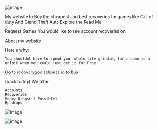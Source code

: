 

![image](https://github.com/gtarecover/website/assets/141908809/a5c22c7f-e0b0-4ea1-98c6-2ac716ef125b)


My website to Buy the cheapest and best recoveries for games like Call of duty And Grand Theft Auto
Explore the Read Me

 Request Games You would like to see account recoveries on

About my website



Here's why:

    You shouldnt have to spend your whole life grinding for a camo or a unlock when you could just get it for Free!
    



Go to recoverygod.sellpass.io to Buy!

(back to top)
We offer


    Accounts
    Recoveries
    Money Drops(if Possible)
    Rp drops
    
 
![image](https://github.com/gtarecover/website/assets/141908809/11593c9c-e8d8-4b00-a430-1752c57676a6)


![image](https://github.com/gtarecover/website/assets/141908809/27a8be44-9d95-45c1-8404-3d39ffde9d50)

